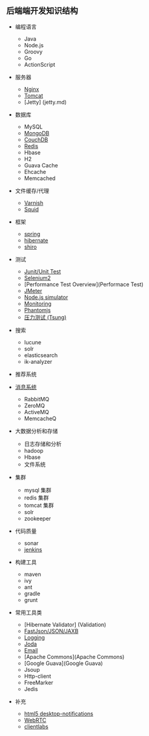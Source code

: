 ## 后端端开发知识结构
* 编程语言

  * Java
  * Node.js
  * Groovy
  * Go
  * ActionScript
 
* 服务器
  * [Nginx](http://nginx.org/en/)
  * [Tomcat](http://tomcat.apache.org/)
  * [Jetty] (jetty.md)
   
* 数据库

  * MySQL
  * [MongoDB](http://www.mongodb.org/)
  * [CouchDB](http://couchdb.apache.org/)
  * [Redis](http://redis.io/)
  * Hbase 
  * H2
  * Guava Cache
  * Ehcache
  * Memcached

* 文件缓存/代理
   * [Varnish](https://www.varnish-cache.org/)
   * [Squid](http://www.squid-cache.org/)

* 框架
   * [spring](http://www.springsource.org/)
   * [hibernate](http://www.hibernate.org/)
   * [shiro](http://shiro.apache.org/)
 
* 测试
    * [Junit/Unit Test](UnitTest)
    * [Selenium2](Selenium2)
    * [Performance Test Overview](Performace Test)
    * [JMeter](Jmeter)
    * [Node.js simulator](nodejs)
    * [Monitoring](JavaSimon)
    * [Phantomjs](http://phantomjs.org/)
    * [压力测试 (Tsung)](http://tsung.erlang-projects.org/user_manual.html)

* 搜索
    * lucune 
    * solr
    * elasticsearch
    * ik-analyzer

* 推荐系统

* [消息系统](messageq.md)
    * RabbitMQ
    * ZeroMQ
    * ActiveMQ
    * MemcacheQ 

* 大数据分析和存储
    * 日志存储和分析
    * hadoop
    * Hbase
    * 文件系统

* 集群
    * mysql 集群
    * redis 集群
    * tomcat 集群
    * solr
    * zookeeper 

* 代码质量
    * sonar
    * [jenkins](jenkins.md)

* 构建工具
    * maven
    * ivy
    * ant
    * gradle
    * grunt     

* 常用工具类
    * [Hibernate Validator] (Validation)
    * [FastJson/JSON/JAXB](Serialize)
    * [Logging](Log)
    * [Joda](DateTime)
    * [Email](Email)
    * [Apache Commons](Apache Commons)
    * [Google Guava](Google Guava)
    * Jsoup
    * Http-client
    * FreeMarker
    * Jedis

* 补充
    * [html5 desktop-notifications](html5/desktop-notifications.md) 
    * [WebRTC](webRTC.md)
    * [clientlabs](clientlabs.md)
    

